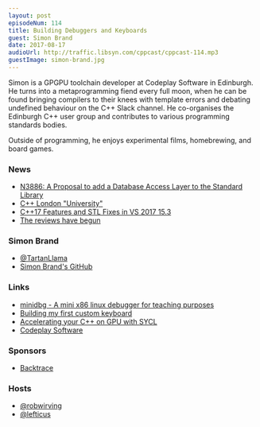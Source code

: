 ```yaml
---
layout: post
episodeNum: 114
title: Building Debuggers and Keyboards
guest: Simon Brand
date: 2017-08-17
audioUrl: http://traffic.libsyn.com/cppcast/cppcast-114.mp3
guestImage: simon-brand.jpg
---
```


Simon is a GPGPU toolchain developer at Codeplay Software in Edinburgh. He turns into a metaprogramming fiend every full moon, when he can be found bringing compilers to their knees with template errors and debating undefined behaviour on the C++ Slack channel. He co-organises the Edinburgh C++ user group and contributes to various programming standards bodies.

Outside of programming, he enjoys experimental films, homebrewing, and board games.

### News ###

 - [N3886: A Proposal to add a Database Access Layer to the Standard Library](https://isocpp.org/blog/2014/01/n3886)
 - [C++ London "University"](https://www.meetup.com/CppLondon/messages/boards/thread/51036970)
 - [C++17 Features and STL Fixes in VS 2017 15.3](https://blogs.msdn.microsoft.com/vcblog/2017/08/11/c17-features-and-stl-fixes-in-vs-2017-15-3/)
 - [The reviews have begun](http://meetingcpp.com/index.php/br/items/the-reviews-have-begun.html)
 
### Simon Brand ###

 - [@TartanLlama](https://twitter.com/TartanLlama)
 - [Simon Brand's GitHub](https://github.com/TartanLlama)

### Links ###

 - [minidbg - A mini x86 linux debugger for teaching purposes](https://github.com/TartanLlama/minidbg)
 - [Building my first custom keyboard](https://blog.tartanllama.xyz/my-first-keyboard.html)
 - [Accelerating your C++ on GPU with SYCL](https://blog.tartanllama.xyz/sycl.html)
 - [Codeplay Software](https://www.codeplay.com/)

### Sponsors ###

- [Backtrace](https://www.backtrace.io/cppcast)

### Hosts ###

- [@robwirving](https://twitter.com/robwirving)
- [@lefticus](https://twitter.com/lefticus)